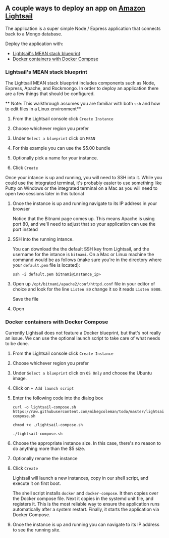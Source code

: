 ## A couple ways to deploy an app on [Amazon Lightsail](https://aws.amazon.com/lightsail/)

The application is a super simple Node / Express application that connects back to a Mongo database. 

Deploy the application with:

* [Lightsail's MEAN stack blueprint](#lightsails-mean-stack-blueprint)
* [Docker containers with Docker Compose](#docker-containers-with-docker-compose)


### Lightsail's MEAN stack blueprint
The Lightsail MEAN stack blueprint includes components such as Node, Express, Apache, and Rockmongo. In order to deploy an application there are a few things that should be configured. 

** Note: This walkthrough assumes you are familiar with both `ssh` and how to edit files in a Linux environment**

1. From the Lightsail console click `Create Instance`

1. Choose whichever region you prefer

1. Under `Select a blueprint` click on `MEAN`

1. For this example you can use the $5.00 bundle

1. Optionally pick a name for your instance. 

1. Click `Create`

  Once your intance is up and running, you will need to SSH into it. While you could use the integrated terminal, it's probably easier to use something like Putty on Windows or the integrated terminal on a Mac as you will need to open two sessions later in this tutorial

1. Once the instance is up and running navigate to its IP address in your browser

   Notice that the Bitnami page comes up. This means Apache is using port 80, and we'll need to adjust that so your application can use the port instead

1. SSH into the running intance. 

   You can download the the default SSH key from Lightsail, and the username for the intance is `bitnami`. On a Mac or Linux machine the command would be as follows (make sure you're in the directory where your `default.pem` file is located):

   `ssh -i default.pem bitnami@instance_ip>`

1. Open up  `/opt/bitnami/apache2/conf/httpd.conf` file in your editor of choice and look for the line `Listen 80` change it so it reads `Listen 8080`. 
   
   Save the file

1. Open 



### Docker containers with Docker Compose
Currently Lightsail does not feature a Docker blueprint, but that's not really an issue. We can use the optional launch script to take care of what needs to be done. 

1. From the Lightsail console click `Create Instance`

1. Choose whichever region you prefer

1. Under `Select a blueprint` click on `OS Only` and choose the Ubuntu image. 

1. Click on `+ Add launch script`

1. Enter the following code into the dialog box
   
   ```
   curl -o lightsail-compose.sh https://raw.githubusercontent.com/mikegcoleman/todo/master/lightsail-compose.sh

   chmod +x ./lightsail-compose.sh

   ./lightsail-compose.sh
   ```
1. Choose the appropriate instance size. In this case, there's no reason to do anything more than the $5 size. 

1. Optionally rename the instance

1. Click `Create`

   Lightsail will launch a new instances, copy in our shell script, and execute it on first boot. 

   The shell script installs `docker` and `docker-compose`. It then copies over the Docker compose file. Next it copies in the systemd unit file, and registers it. This is the most reliable way to ensure the application runs automatically after a system restart. Finally, it starts the application via Docker Compose. 

1. Once the instance is up and running you can navigate to its IP address to see the running site. 


